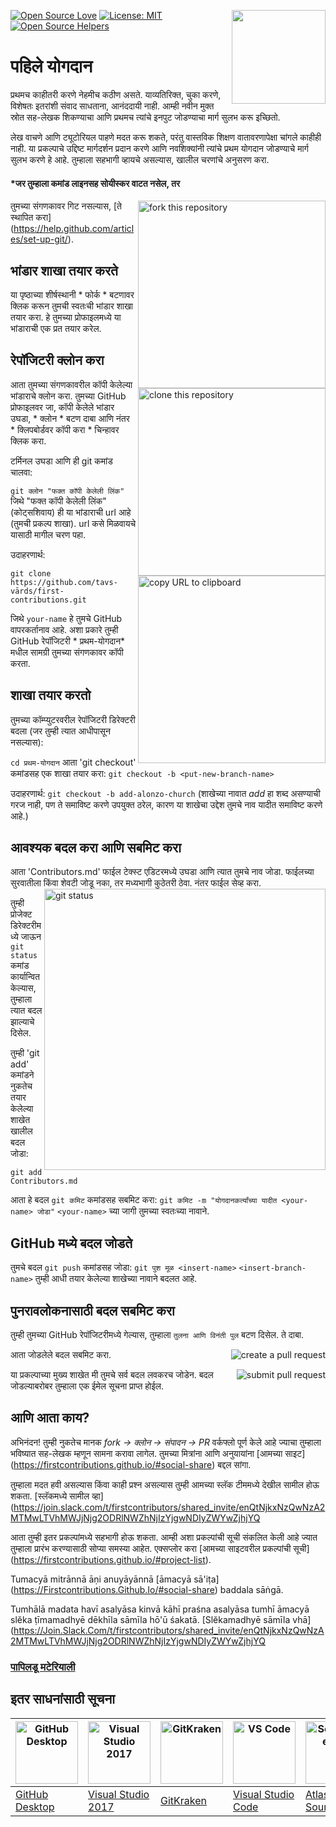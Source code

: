 [![Open Source Love](https://badges.frapsoft.com/os/v1/open-source.svg?v=103)](https://github.com/ellerbrock/open-source-badges/)
[<img align="right" width="150" src="https://firstcontributions.github.io/assets/Readme/join-slack-team.png">](https://join.slack.com/t/firstcontributors/shared_invite/enQtNjkxNzQwNzA2MTMwLTVhMWJjNjg2ODRlNWZhNjIzYjgwNDIyZWYwZjhjYTQ4OTBjMWM0MmFhZDUxNzBiYzczMGNiYzcxNjkzZDZlMDM)
[![License: MIT](https://img.shields.io/badge/License-MIT-green.svg)](https://opensource.org/licenses/MIT)
[![Open Source Helpers](https://www.codetriage.com/roshanjossey/first-contributions/badges/users.svg)](https://www.codetriage.com/roshanjossey/first-contributions)


# पहिले योगदान
प्रथमच काहीतरी करणे नेहमीच कठीण असते. याव्यतिरिक्त, चुका करणे, विशेषतः इतरांशी संवाद साधताना, आनंददायी नाही. आम्ही नवीन मुक्त स्रोत सह-लेखक शिकण्याचा आणि प्रथमच त्यांचे इनपुट जोडण्याचा मार्ग सुलभ करू इच्छितो.

लेख वाचणे आणि ट्यूटोरियल पाहणे मदत करू शकते, परंतु वास्तविक शिक्षण वातावरणापेक्षा चांगले काहीही नाही. या प्रकल्पाचे उद्दिष्ट मार्गदर्शन प्रदान करणे आणि नवशिक्यांनी त्यांचे प्रथम योगदान जोडण्याचे मार्ग सुलभ करणे हे आहे. तुम्हाला सहभागी व्हायचे असल्यास, खालील चरणांचे अनुसरण करा.

#### *जर तुम्हाला कमांड लाइनसह सोयीस्कर वाटत नसेल, तर 


<img align="right" width="300" src="https://firstcontributions.github.io/assets/Readme/fork.png" alt="fork this repository" />

तुमच्या संगणकावर गिट नसल्यास, [ते स्थापित करा] (https://help.github.com/articles/set-up-git/).

## भांडार शाखा तयार करते

या पृष्ठाच्या शीर्षस्थानी * फोर्क * बटणावर क्लिक करून तुमची स्वतःची भांडार शाखा तयार करा.
हे तुमच्या प्रोफाइलमध्ये या भांडाराची एक प्रत तयार करेल.

## रेपॉजिटरी क्लोन करा

<img align="right" width="300" src="https://firstcontributions.github.io/assets/Readme/clone.png" alt="clone this repository" />

आता तुमच्या संगणकावरील कॉपी केलेल्या भांडाराचे क्लोन करा. तुमच्या GitHub प्रोफाइलवर जा, कॉपी केलेले भांडार उघडा, * क्लोन * बटण दाबा आणि नंतर * क्लिपबोर्डवर कॉपी करा * चिन्हावर क्लिक करा.

टर्मिनल उघडा आणि ही git कमांड चालवा:

``
git क्लोन "फक्त कॉपी केलेली लिंक"
``
जिथे "फक्त कॉपी केलेली लिंक" (कोट्सशिवाय) ही या भांडाराची url आहे (तुमची प्रकल्प शाखा). url कसे मिळवायचे यासाठी मागील चरण पहा.

<img align="right" width="300" src="https://firstcontributions.github.io/assets/Readme/copy-to-clipboard.png" alt="copy URL to clipboard" />

उदाहरणार्थ:
```
git clone https://github.com/tavs-vārds/first-contributions.git
```
जिथे `your-name` हे तुमचे GitHub वापरकर्तानाव आहे. अशा प्रकारे तुम्ही GitHub रेपॉजिटरी * प्रथम-योगदान* मधील सामग्री तुमच्या संगणकावर कॉपी करता.
## शाखा तयार करतो
तुमच्या कॉम्प्युटरवरील रेपॉजिटरी डिरेक्टरी बदला (जर तुम्ही त्यात आधीपासून नसल्यास):

``
cd प्रथम-योगदान
``
आता 'git checkout' कमांडसह एक शाखा तयार करा:
``
git checkout -b <put-new-branch-name>
``

उदाहरणार्थ:
``
git checkout -b add-alonzo-church
``
(शाखेच्या नावात *add* हा शब्द असण्याची गरज नाही, पण ते समाविष्ट करणे उपयुक्त ठरेल, कारण या शाखेचा उद्देश तुमचे नाव यादीत समाविष्ट करणे आहे.)

## आवश्यक बदल करा आणि सबमिट करा

आता 'Contributors.md' फाईल टेक्स्ट एडिटरमध्ये उघडा आणि त्यात तुमचे नाव जोडा. फाईलच्या सुरवातीला किंवा शेवटी जोडू नका, तर मध्यभागी कुठेतरी ठेवा. नंतर फाईल सेव्ह करा.
<img align="right" width="450" src="https://firstcontributions.github.io/assets/Readme/git-status.png" alt="git status" />

तुम्ही प्रोजेक्ट डिरेक्टरीमध्ये जाऊन `git status` कमांड कार्यान्वित केल्यास, तुम्हाला त्यात बदल झाल्याचे दिसेल.


तुम्ही 'git add' कमांडने नुकतेच तयार केलेल्या शाखेत खालील बदल जोडा:

``
git add Contributors.md
``

आता हे बदल `git कमिट` कमांडसह सबमिट करा:
``
git कमिट -m "योगदानकर्त्यांच्या यादीत <your-name> जोडा"
``
`<your-name>` च्या जागी तुमच्या स्वतःच्या नावाने.


## GitHub मध्ये बदल जोडते
तुमचे बदल `git push` कमांडसह जोडा:
``
git पुश मूळ <insert-name>
``
`<insert-branch-name>` तुम्ही आधी तयार केलेल्या शाखेच्या नावाने बदलत आहे.

## पुनरावलोकनासाठी बदल सबमिट करा
तुम्ही तुमच्या GitHub रेपॉजिटरीमध्ये गेल्यास, तुम्हाला `तुलना आणि विनंती पुल` बटण दिसेल. ते दाबा.

<img style="float: right;" src="https://firstcontributions.github.io/assets/Readme/compare-and-pull.png" alt="create a pull request" />

आता जोडलेले बदल सबमिट करा.

<img style="float: right;" src="https://firstcontributions.github.io/assets/Readme/submit-pull-request.png" alt="submit pull request" />

या प्रकल्पाच्या मुख्य शाखेत मी तुमचे सर्व बदल लवकरच जोडेन. बदल जोडल्याबरोबर तुम्हाला एक ईमेल सूचना प्राप्त होईल.

## आणि आता काय?

अभिनंदन! तुम्ही नुकतेच मानक _fork -> क्लोन -> संपादन -> PR_ वर्कफ्लो पूर्ण केले आहे ज्याचा तुम्हाला भविष्यात सह-लेखक म्हणून सामना करावा लागेल.
तुमच्या मित्रांना आणि अनुयायांना [आमच्या साइट] (https://firstcontributions.github.io/#social-share) बद्दल सांगा.

तुम्हाला मदत हवी असल्यास किंवा काही प्रश्न असल्यास तुम्ही आमच्या स्लॅक टीममध्ये देखील सामील होऊ शकता. [स्लॅकमध्ये सामील व्हा] (https://join.slack.com/t/firstcontributors/shared_invite/enQtNjkxNzQwNzA2MTMwLTVhMWJjNjg2ODRlNWZhNjIzYjgwNDIyZWYwZjhjYQ

आता तुम्ही इतर प्रकल्पांमध्ये सहभागी होऊ शकता. आम्ही अशा प्रकल्पांची सूची संकलित केली आहे ज्यात तुम्हाला प्रारंभ करण्यासाठी सोप्या समस्या आहेत. एक्सप्लोर करा [आमच्या साइटवरील प्रकल्पांची सूची] (https://firstcontributions.github.io/#project-list).

Tumacyā mitrānnā āṇi anuyāyānnā [āmacyā sā'iṭa] (https://Firstcontributions.Github.Io/#social-share) baddala sāṅgā.

Tumhālā madata havī asalyāsa kinvā kāhī praśna asalyāsa tumhī āmacyā slĕka ṭīmamadhyē dēkhīla sāmīla hō'ū śakatā. [Slĕkamadhyē sāmīla vhā] (https://Join.Slack.Com/t/firstcontributors/shared_invite/enQtNjkxNzQwNzA2MTMwLTVhMWJjNjg2ODRlNWZhNjIzYjgwNDIyZWYwZjhjYQ

### [पापिलडू मटेरियाली](../additional-material/git_workflow_scenarios/additional-material.md)

## इतर साधनांसाठी सूचना

|<a href="../github-desktop-tutorial.md"><img alt="GitHub Desktop" src="https://desktop.github.com/images/desktop-icon.svg" width="100"></a>|<a href="../github-windows-vs2017-tutorial.md"><img alt="Visual Studio 2017" src="https://upload.wikimedia.org/wikipedia/commons/c/cd/Visual_Studio_2017_Logo.svg" width="100"></a>|<a href="../gitkraken-tutorial.md"><img alt="GitKraken" src="/assets/gk-icon.png" width="100"></a>|<a href="../github-windows-vs-code-tutorial.md"><img alt="VS Code" src="https://upload.wikimedia.org/wikipedia/commons/2/2d/Visual_Studio_Code_1.18_icon.svg" width=100></a>|<a href="sourcetree-macos-tutorial.md"><img alt="Sourcetree App" src="https://wac-cdn.atlassian.com/dam/jcr:81b15cde-be2e-4f4a-8af7-9436f4a1b431/Sourcetree-icon-blue.svg" width=100></a>|
|---|---|---|---|---|
|[GitHub Desktop](../github-desktop-tutorial.md)|[Visual Studio 2017](../github-windows-vs2017-tutorial.md)|[GitKraken](../gitkraken-tutorial.md)|[Visual Studio Code](../github-windows-vs-code-tutorial.md)|[Atlassian Sourcetree](sourcetree-macos-tutorial.md)|

